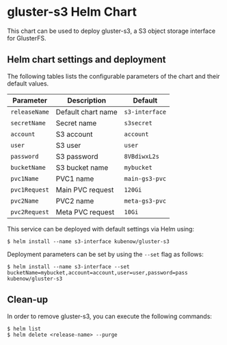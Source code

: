 gluster-s3 Helm Chart
====================

This chart can be used to deploy gluster-s3, a S3 object storage interface for GlusterFS.

Helm chart settings and deployment
----------------------------------

The following tables lists the configurable parameters of the chart and their default values.

| Parameter                    | Description           | Default           |
|------------------------------|-----------------------|-------------------|
| `releaseName`                | Default chart name    | `s3-interface`    |
| `secretName`                 | Secret name           | `s3secret`        |
| `account`                    | S3 account            | `account`         |
| `user`                       | S3 user               | `user`            |
| `password`                   | S3 password           | `8VBdiwxL2s`      |
| `bucketName`                 | S3 bucket name        | `mybucket`        |
| `pvc1Name`                   | PVC1 name             | `main-gs3-pvc`    |
| `pvc1Request`                | Main PVC request      | `120Gi`           |
| `pvc2Name`                   | PVC2 name             | `meta-gs3-pvc`    |
| `pvc2Request`                | Meta PVC request      | `10Gi`            |


This service can be deployed with default settings via Helm using:

```console
$ helm install --name s3-interface kubenow/gluster-s3
```

Deployment parameters can be set by using the `--set` flag as follows:

```console
$ helm install --name s3-interface --set bucketName=mybucket,account=account,user=user,password=pass kubenow/gluster-s3
```

Clean-up
-------

In order to remove gluster-s3, you can execute the following commands:

```console
$ helm list
$ helm delete <release-name> --purge
```
